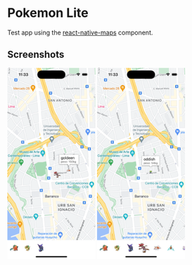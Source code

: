 # Pokemon Lite
Test app using the [react-native-maps](https://github.com/react-native-maps/react-native-maps) component.

## Screenshots

<img src=".github/assets/sim_screenshot_1.png" alt="in-app screenshot" width="200"/>
<img src=".github/assets/sim_screenshot_2.png" alt="in-app screenshot" width="200"/>

